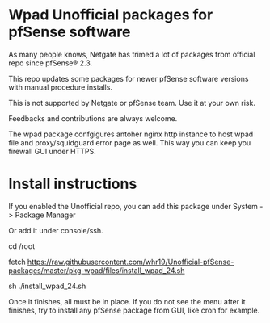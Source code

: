 # Wpad Unofficial packages for pfSense software

As many people knows, Netgate has trimed a lot of packages from official repo since pfSense® 2.3. 

This repo updates some packages for newer pfSense software versions with manual procedure installs.

This is not supported by Netgate or pfSense team. Use it at your own risk.

Feedbacks and contributions are always welcome.

The wpad package confgigures antoher nginx http instance to host wpad file and proxy/squidguard error page as well. This way you can keep you firewall GUI under HTTPS.

# Install instructions

If you enabled the Unofficial repo, you can add this package under System -> Package Manager

Or add it under console/ssh.

cd /root

fetch https://raw.githubusercontent.com/whr19/Unofficial-pfSense-packages/master/pkg-wpad/files/install_wpad_24.sh

sh ./install_wpad_24.sh

Once it finishes, all must be in place. If you do not see the menu after it finishes, try to install any pfSense package from GUI, like cron for example.
